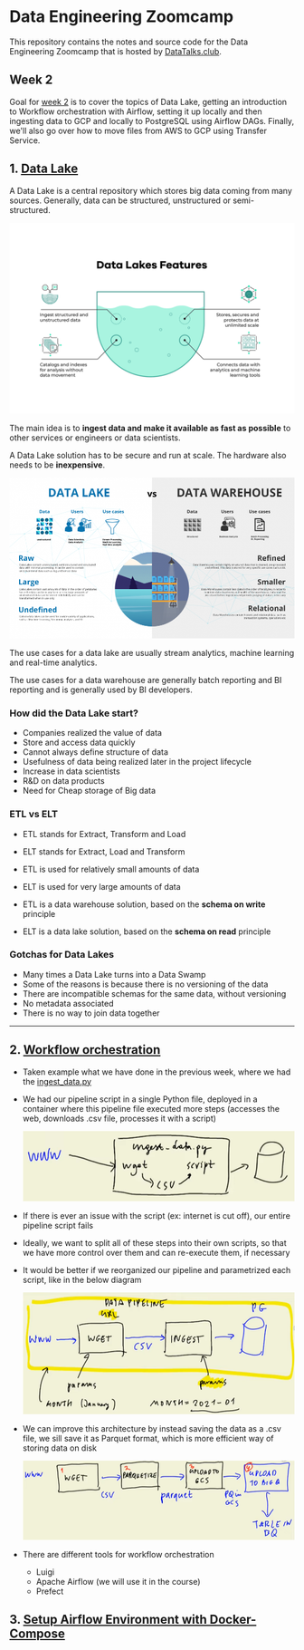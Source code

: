 # Data Engineering Zoomcamp

This repository contains the notes and source code for the Data Engineering Zoomcamp that is hosted by [DataTalks.club](https://datatalks.club/).

## Week 2

Goal for [week 2](https://github.com/DataTalksClub/data-engineering-zoomcamp/tree/main/week_2_data_ingestion) is to cover the topics of Data Lake, getting an introduction to Workflow orchestration with Airflow, setting it up locally and then ingesting data to GCP and locally to PostgreSQL using Airflow DAGs. Finally, we'll also go over how to move files from AWS to GCP using Transfer Service.

## 1. [<u>Data Lake</u>](https://www.youtube.com/watch?v=W3Zm6rjOq70)

A Data Lake is a central repository which stores big data coming from many sources. Generally, data can be structured, unstructured or semi-structured.

![Data Lake image](./imgs/data_lake.jpg)

The main idea is to **ingest data and make it available as fast as possible** to other services or engineers or data scientists.

A Data Lake solution has to be secure and run at scale. The hardware also needs to be **inexpensive**.

![Data Lake vs Data Warehouse](./imgs/dl_vs_dwh.png)

The use cases for a data lake are usually stream analytics, machine learning and real-time analytics.

The use cases for a data warehouse are generally batch reporting and BI reporting and is generally used by BI developers.

### How did the Data Lake start?

- Companies realized the value of data
- Store and access data quickly
- Cannot always define structure of data
- Usefulness of data being realized later in the project lifecycle
- Increase in data scientists
- R&D on data products
- Need for Cheap storage of Big data

### ETL vs ELT

- ETL stands for Extract, Transform and Load
- ELT stands for Extract, Load and Transform

- ETL is used for relatively small amounts of data
- ELT is used for very large amounts of data

- ETL is a data warehouse solution, based on the **schema on write** principle
- ELT is a data lake solution, based on the **schema on read** principle

### Gotchas for Data Lakes
- Many times a Data Lake turns into a Data Swamp
- Some of the reasons is because there is no versioning of the data
- There are incompatible schemas for the same data, without versioning
- No metadata associated
- There is no way to join data together

---

## 2. [<u>Workflow orchestration</u>](https://www.youtube.com/watch?v=0yK7LXwYeD0)

- Taken example what we have done in the previous week, where we had the [ingest_data.py](../week_1/data_ingestion.py)
- We had our pipeline script in a single Python file, deployed in a container where this pipeline file executed more steps (accesses the web, downloads .csv file, processes it with a script)

    ![Basic Pipeline](./imgs/basic_pipeline.PNG)

- If there is ever an issue with the script (ex: internet is cut off), our entire pipeline script fails
- Ideally, we want to split all of these steps into their own scripts, so that we have more control over them and can re-execute them, if necessary
- It would be better if we reorganized our pipeline and parametrized each script, like in the below diagram

    ![Improved Pipeline](./imgs/adjusted_pipeline.PNG)

- We can improve this architecture by instead saving the data as a .csv file, we sill save it as Parquet format, which is more efficient way of storing data on disk

    ![Super-improved Pipeline](./imgs/improved_pipeline.PNG)

- There are different tools for workflow orchestration
    - Luigi
    - Apache Airflow (we will use it in the course)
    - Prefect

## 3. [<u>Setup Airflow Environment with Docker-Compose</u>](https://www.youtube.com/watch?v=lqDMzReAtrw)